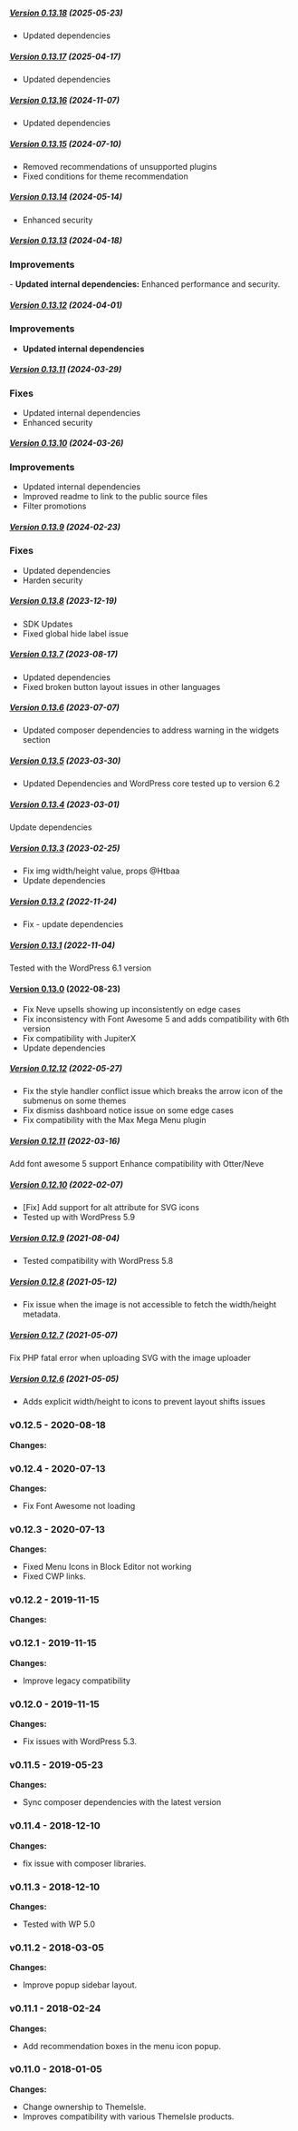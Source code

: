 ##### [Version 0.13.18](https://github.com/codeinwp/wp-menu-icons/compare/v0.13.17...v0.13.18) (2025-05-23)

- Updated dependencies

##### [Version 0.13.17](https://github.com/codeinwp/wp-menu-icons/compare/v0.13.16...v0.13.17) (2025-04-17)

- Updated dependencies

##### [Version 0.13.16](https://github.com/codeinwp/wp-menu-icons/compare/v0.13.15...v0.13.16) (2024-11-07)

- Updated dependencies

##### [Version 0.13.15](https://github.com/codeinwp/wp-menu-icons/compare/v0.13.14...v0.13.15) (2024-07-10)

- Removed recommendations of unsupported plugins
- Fixed conditions for theme recommendation

##### [Version 0.13.14](https://github.com/codeinwp/wp-menu-icons/compare/v0.13.13...v0.13.14) (2024-05-14)

- Enhanced security

##### [Version 0.13.13](https://github.com/codeinwp/wp-menu-icons/compare/v0.13.12...v0.13.13) (2024-04-18)

### Improvements
​- **Updated internal dependencies:​​** Enhanced performance and security.

##### [Version 0.13.12](https://github.com/codeinwp/wp-menu-icons/compare/v0.13.11...v0.13.12) (2024-04-01)

### Improvements
- **Updated internal dependencies**

##### [Version 0.13.11](https://github.com/codeinwp/wp-menu-icons/compare/v0.13.10...v0.13.11) (2024-03-29)

### Fixes
- Updated internal dependencies
- Enhanced security

##### [Version 0.13.10](https://github.com/codeinwp/wp-menu-icons/compare/v0.13.9...v0.13.10) (2024-03-26)

### Improvements
- Updated internal dependencies
- Improved readme to link to the public source files
- Filter promotions

##### [Version 0.13.9](https://github.com/codeinwp/wp-menu-icons/compare/v0.13.8...v0.13.9) (2024-02-23)

### Fixes
- Updated dependencies
- Harden security

##### [Version 0.13.8](https://github.com/codeinwp/wp-menu-icons/compare/v0.13.7...v0.13.8) (2023-12-19)

- SDK Updates
- Fixed global hide label issue

##### [Version 0.13.7](https://github.com/codeinwp/wp-menu-icons/compare/v0.13.6...v0.13.7) (2023-08-17)

- Updated dependencies
- Fixed broken button layout issues in other languages

##### [Version 0.13.6](https://github.com/codeinwp/wp-menu-icons/compare/v0.13.5...v0.13.6) (2023-07-07)

- Updated composer dependencies to address warning in the widgets section

##### [Version 0.13.5](https://github.com/codeinwp/wp-menu-icons/compare/v0.13.4...v0.13.5) (2023-03-30)

- Updated Dependencies and WordPress core tested up to version 6.2

##### [Version 0.13.4](https://github.com/codeinwp/wp-menu-icons/compare/v0.13.3...v0.13.4) (2023-03-01)

Update dependencies

##### [Version 0.13.3](https://github.com/codeinwp/wp-menu-icons/compare/v0.13.2...v0.13.3) (2023-02-25)

- Fix img width/height value, props @Htbaa 
- Update dependencies

##### [Version 0.13.2](https://github.com/codeinwp/wp-menu-icons/compare/v0.13.1...v0.13.2) (2022-11-24)

* Fix - update dependencies

##### [Version 0.13.1](https://github.com/codeinwp/wp-menu-icons/compare/v0.13.0...v0.13.1) (2022-11-04)

Tested with the WordPress 6.1 version

#### [Version 0.13.0](https://github.com/codeinwp/wp-menu-icons/compare/v0.12.12...v0.13.0) (2022-08-23)

* Fix Neve upsells showing up inconsistently on edge cases
* Fix inconsistency with Font Awesome 5 and adds compatibility with 6th version
* Fix compatibility with JupiterX 
* Update dependencies

##### [Version 0.12.12](https://github.com/codeinwp/wp-menu-icons/compare/v0.12.11...v0.12.12) (2022-05-27)

- Fix the style handler conflict issue which breaks the arrow icon of the submenus on some themes
- Fix dismiss dashboard notice issue on some edge cases
- Fix compatibility with the Max Mega Menu plugin

##### [Version 0.12.11](https://github.com/codeinwp/wp-menu-icons/compare/v0.12.10...v0.12.11) (2022-03-16)

Add font awesome 5 support
Enhance compatibility with Otter/Neve

##### [Version 0.12.10](https://github.com/codeinwp/wp-menu-icons/compare/v0.12.9...v0.12.10) (2022-02-07)

- [Fix] Add support for alt attribute for SVG icons
- Tested up with WordPress 5.9

##### [Version 0.12.9](https://github.com/codeinwp/wp-menu-icons/compare/v0.12.8...v0.12.9) (2021-08-04)

* Tested compatibility with WordPress 5.8

##### [Version 0.12.8](https://github.com/codeinwp/wp-menu-icons/compare/v0.12.7...v0.12.8) (2021-05-12)

* Fix issue when the image is not accessible to fetch the width/height metadata.

##### [Version 0.12.7](https://github.com/codeinwp/wp-menu-icons/compare/v0.12.6...v0.12.7) (2021-05-07)

Fix PHP fatal error when uploading SVG with the image uploader

##### [Version 0.12.6](https://github.com/codeinwp/wp-menu-icons/compare/v0.12.5...v0.12.6) (2021-05-05)

* Adds explicit width/height to icons to prevent layout shifts issues

### v0.12.5 - 2020-08-18 
 **Changes:** 
  
 ### v0.12.4 - 2020-07-13 
 **Changes:** 
 * Fix Font Awesome not loading
 
 ### v0.12.3 - 2020-07-13 
 **Changes:** 
 * Fixed Menu Icons in Block Editor not working
* Fixed CWP links.
 
 ### v0.12.2 - 2019-11-15 
 **Changes:** 
  
 ### v0.12.1 - 2019-11-15 
 **Changes:** 
 * Improve legacy compatibility
 
 ### v0.12.0 - 2019-11-15 
 **Changes:** 
 * Fix issues with WordPress 5.3.
 
 ### v0.11.5 - 2019-05-23 
 **Changes:** 
 * Sync composer dependencies with the latest version
 
 ### v0.11.4 - 2018-12-10 
 **Changes:** 
 * fix issue with composer libraries.
 
 ### v0.11.3 - 2018-12-10 
 **Changes:** 
 * Tested with WP 5.0
 
 ### v0.11.2 - 2018-03-05 
 **Changes:** 
 * Improve popup sidebar layout.
 
 ### v0.11.1 - 2018-02-24 
 **Changes:** 
 * Add recommendation boxes in the menu icon popup.
 
 ### v0.11.0 - 2018-01-05 
 **Changes:** 
 * Change ownership to ThemeIsle.
* Improves compatibility with various ThemeIsle products.
